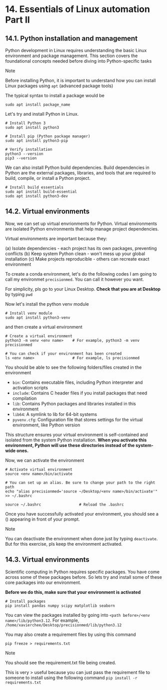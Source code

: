 # 14. Essentials of Linux automation Part II

## 14.1. Python installation and management

Python development in Linux requires understanding the basic Linux environment and package management. This section covers the foundational concepts needed before diving into Python-specific tasks

> [!NOTE]
> Before installing Python, it is important to understand how you can install Linux packages using `apt` (advanced package tools)
> 
> The typical syntax to install a package would be
>
> ```
> sudo apt install package_name
> ```

Let's try and install Python in Linux.

```
# Install Python 3
sudo apt install python3

# Install pip (Python package manager)
sudo apt install python3-pip

# Verify installation
python3 --version
pip3 --version
```

We can also install Python build dependencies. Build dependencies in Python are the external packages, libraries, and tools that are required to build, compile, or install a Python project. 

```
# Install build essentials
sudo apt install build-essential
sudo apt install python3-dev
```

## 14.2. Virtual environments

Now, we can set up virtual envrionments for Python. Virtual environments are isolated Python environments that help manage project dependencies.

Virtual environments are important because they:

(a) Isolate dependencies - each project has its own packages, preventing conflicts
(b) Keep system Python clean - won't mess up your global installation
(c) Make projects reproducible - others can recreate exact environment

To create a conda environment, let's do the following codes
I am going to call my environmet `precisionmed`. You can call it however you want. 

For simplicity, pls go to your Linux Desktop. **Check that you are at Desktop** by typing `pwd`

Now let's install the python venv module

```
# Install venv module
sudo apt install python3-venv
```

and then create a virtual environment

```
# Create a virtual environment
python3 -m venv <env name>    # For example, python3 -m venv precisionmed

# You can check if your environment has been created
ls <env name>                 # For example, ls precisionmed
```

You should be able to see the following folders/files created in the environment

- `bin`: Contains executable files, including Python interpreter and activation scripts
- `include`: Contains C header files if you install packages that need compilation
- `lib`: Contains Python packages and libraries installed in this environment
- `lib64`: A symlink to lib for 64-bit systems
- `pyvenv.cfg`: Configuration file that stores settings for the virtual environment, like Python version

This structure ensures your virtual environment is self-contained and isolated from the system Python installation. **When you activate this environment, Python will use these directories instead of the system-wide ones.**

Now, we can activate the environment 

```
# Activate virtual environment
source <env name>/bin/activate

# You can set up an alias. Be sure to change your path to the right path
echo "alias precisionmed='source ~/Desktop/<env name>/bin/activate'" >> ~/.bashrc

source ~/.bashrc                 # Reload the .bashrc

```

Once you have successfully activated your environment, you should see a (<env name>) appearing in front of your prompt. 

> [!NOTE]
> You can deactivate the environment when done just by typing `deactivate`.
> But for this exercise, pls keep the environment activated.

## 14.3. Virtual environments

Scientific computing in Python requires specific packages. You have come across some of these packages before. So lets try and install some of these core packages into our environment. 

**Before we do this, make sure that your environment is activated**

```
# Install packages
pip install pandas numpy scipy matplotlib seaborn
```

You can view the packages installed by going into `<path before>/<env name>/lib/python3.12`. For example, `/home/xavierchee/Desktop/precisionmed/lib/python3.12`

You may also create a requirement files by using this command

```
pip freeze > requirements.txt
```

> [!NOTE] 
> You should see the requirement.txt file being created.
>
> This is very > useful because you can just pass the requirement file to someone to install using the following command `pip install -r requirements.txt`





